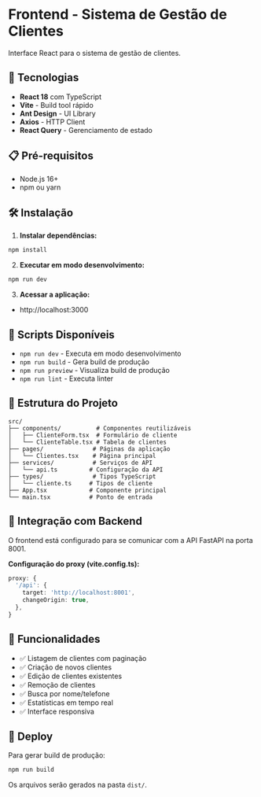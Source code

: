 # Frontend - Sistema de Gestão de Clientes

Interface React para o sistema de gestão de clientes.

## 🚀 Tecnologias

- **React 18** com TypeScript
- **Vite** - Build tool rápido
- **Ant Design** - UI Library
- **Axios** - HTTP Client
- **React Query** - Gerenciamento de estado

## 📋 Pré-requisitos

- Node.js 16+ 
- npm ou yarn

## 🛠️ Instalação

1. **Instalar dependências:**
```bash
npm install
```

2. **Executar em modo desenvolvimento:**
```bash
npm run dev
```

3. **Acessar a aplicação:**
- http://localhost:3000

## 🔧 Scripts Disponíveis

- `npm run dev` - Executa em modo desenvolvimento
- `npm run build` - Gera build de produção
- `npm run preview` - Visualiza build de produção
- `npm run lint` - Executa linter

## 📁 Estrutura do Projeto

```
src/
├── components/          # Componentes reutilizáveis
│   ├── ClienteForm.tsx  # Formulário de cliente
│   └── ClienteTable.tsx # Tabela de clientes
├── pages/              # Páginas da aplicação
│   └── Clientes.tsx    # Página principal
├── services/           # Serviços de API
│   └── api.ts         # Configuração da API
├── types/              # Tipos TypeScript
│   └── cliente.ts     # Tipos de cliente
├── App.tsx            # Componente principal
└── main.tsx           # Ponto de entrada
```

## 🔗 Integração com Backend

O frontend está configurado para se comunicar com a API FastAPI na porta 8001.

**Configuração do proxy (vite.config.ts):**
```typescript
proxy: {
  '/api': {
    target: 'http://localhost:8001',
    changeOrigin: true,
  },
}
```

## 🎨 Funcionalidades

- ✅ Listagem de clientes com paginação
- ✅ Criação de novos clientes
- ✅ Edição de clientes existentes
- ✅ Remoção de clientes
- ✅ Busca por nome/telefone
- ✅ Estatísticas em tempo real
- ✅ Interface responsiva

## 🚀 Deploy

Para gerar build de produção:
```bash
npm run build
```

Os arquivos serão gerados na pasta `dist/`. 